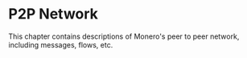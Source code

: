 # P2P Network

This chapter contains descriptions of Monero's peer to peer network, including messages, flows, etc.
